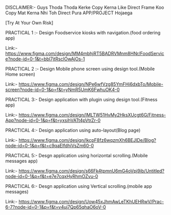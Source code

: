 DISCLAIMER:- Guys Thoda Thoda Kerke Copy Kerna Like Direct Frame Koo Copy Mat Kerna Nhi Toh Direct Pura APP/PROJECT Hojaega

[Try At Your Own Risk]

PRACTICAL 1 :- Design Foodservice kiosks with navigation.(food ordering app)

Link:- https://www.figma.com/design/MM4mbhjRT5BADRVMnm8HNr/FoodService?node-id=0-1&t=bbl7jtRsclOwAjOs-1


PRACTICAL 2 :- Design Mobile phone screen using design tool.(Mobile Home screen)

Link:- https://www.figma.com/design/NPe6wfVzg85YmFHi6dxbTo/Mobile-screen?node-id=0-1&p=f&t=yNmR5UmK6FwhuOK4-0


PRACTICAL 3:- Design application with plugin using design tool.(Fitness app)

Link:- https://www.figma.com/design/IMLTW51HvMy2HksXUcgt6G/Fitness-App?node-id=0-1&p=f&t=yxsihVATt4pVtrZr-0


PRACTICAL 4:- Design application using auto-layout(Blog page)

Link:- https://www.figma.com/design/lkcpF8fz6wqzmXh6BEJIDe/Blog?node-id=0-1&p=f&t=c9qaElfdhiVsZm60-0


PRACTICAL 5:- Desgn application using horizontal scrolling.(Mobile messages app)

Link:- https://www.figma.com/design/s66Fk4tpmnU6mG4oVpj9ib/Untitled?node-id=0-1&p=f&t=e7e7cqxHyRhmOZvu-0


PRACTICAL 6:- Desgn application using Vertical scrolling.(mobile app messages)


Link:- https://www.figma.com/design/Uow45xJhmAwLeTKhUEHRwV/Prac-6-7?node-id=0-1&p=f&t=v4uj7Qp65qhaO6oV-0

